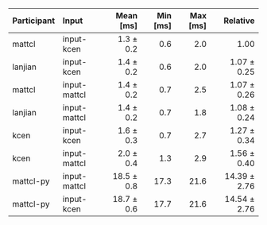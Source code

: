 | Participant | Input | Mean [ms] | Min [ms] | Max [ms] | Relative |
|:---|:---|---:|---:|---:|---:|
| mattcl | input-kcen | 1.3 ± 0.2 | 0.6 | 2.0 | 1.00 |
| lanjian | input-kcen | 1.4 ± 0.2 | 0.6 | 2.0 | 1.07 ± 0.25 |
| mattcl | input-mattcl | 1.4 ± 0.2 | 0.7 | 2.5 | 1.07 ± 0.26 |
| lanjian | input-mattcl | 1.4 ± 0.2 | 0.7 | 1.8 | 1.08 ± 0.24 |
| kcen | input-kcen | 1.6 ± 0.3 | 0.7 | 2.7 | 1.27 ± 0.34 |
| kcen | input-mattcl | 2.0 ± 0.4 | 1.3 | 2.9 | 1.56 ± 0.40 |
| mattcl-py | input-mattcl | 18.5 ± 0.8 | 17.3 | 21.6 | 14.39 ± 2.76 |
| mattcl-py | input-kcen | 18.7 ± 0.6 | 17.7 | 21.6 | 14.54 ± 2.76 |
